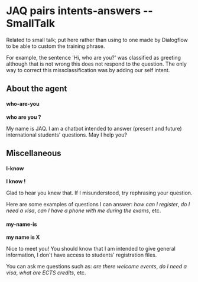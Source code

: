 # JAQ pairs intents-answers -- SmallTalk
Related to small talk; put here rather than using to one made by Dialogflow to be able to custom the training phrase.

For example, the sentence 'Hi, who are you?' was classified as greeting although that is not wrong this does not respond to the question. The only way to correct this missclassification was by adding our self intent.
 

## About the agent

#### who-are-you
**who are you ?**

My name is JAQ. I am a chatbot intended to answer (present and future) international students' questions. May I help you?

## Miscellaneous
#### I-know
**I know !**

Glad to hear you knew that. If I misunderstood, try rephrasing your question.

Here are some examples of questions I can answer: <i>how can I register</i>, <i>do I need a visa</i>, <i>can I have a phone with me during the exams</i>, etc.

#### my-name-is
**my name is X**

Nice to meet you! You should know that I am intended to give general information, I don't have access to students' registration files.

You can ask me questions such as: <i>are there welcome events</i>, <i>do I need a visa</i>, <i>what are ECTS credits</i>, etc.
